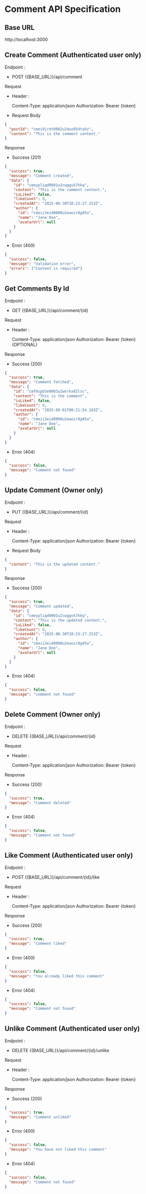 # Comment API Specification

## Base URL

http://localhost:3000

## Create Comment (Authenticated user only)

Endpoint :

- POST {{BASE_URL}}/api/comment

Request

- Header :

  Content-Type: application/json
  Authorization: Bearer {token}

- Request Body

```json
{
  "postId": "cmei9jrdt0002u24wz05dtahz",
  "content": "This is the comment content."
}
```

Response

- Success (201)

```json
{
  "success": true,
  "message": "Comment created",
  "data": {
    "id": "cmeypliqd0001u2cwggvk7hkq",
    "content": "This is the comment content.",
    "isLiked": false,
    "likeCount": 0,
    "createdAt": "2025-08-30T20:23:27.253Z",
    "author": {
      "id": "cmeii3eid0000u2ewoir8g45a",
      "name": "Jane Doe",
      "avatarUrl": null
    }
  }
}
```

- Error (400)

```json
{
  "success": false,
  "message": "Validation error",
  "errors": ["Content is required"]
}
```

## Get Comments By Id

Endpoint :

- GET {{BASE_URL}}/api/comment/{id}

Request

- Header :

  Content-Type: application/json
  Authorization: Bearer {token} (OPTIONAL)

Response

- Success (200)

```json
{
  "success": true,
  "message": "Comment fetched",
  "data": {
    "id": "cmf0upb5e0003u2workx82lsc",
    "content": "This is the comment",
    "isLiked": false,
    "likeCount": 0,
    "createdAt": "2025-09-01T08:21:54.183Z",
    "author": {
      "id": "cmeii3eid0000u2ewoir8g45a",
      "name": "Jane Doe",
      "avatarUrl": null
    }
  }
}
```

- Error (404)

```json
{
  "success": false,
  "message": "Comment not found"
}
```

## Update Comment (Owner only)

Endpoint :

- PUT {{BASE_URL}}/api/comment/{id}

Request

- Header :

  Content-Type: application/json
  Authorization: Bearer {token}

- Request Body

```json
{
  "content": "This is the updated content."
}
```

Response

- Success (200)

```json
{
  "success": true,
  "message": "Comment updated",
  "data": {
    "id": "cmeypliqd0001u2cwggvk7hkq",
    "content": "This is the updated content.",
    "isLiked": false,
    "likeCount": 0,
    "createdAt": "2025-08-30T20:23:27.253Z",
    "author": {
      "id": "cmeii3eid0000u2ewoir8g45a",
      "name": "Jane Doe",
      "avatarUrl": null
    }
  }
}
```

- Error (404)

```json
{
  "success": false,
  "message": "comment not found"
}
```

## Delete Comment (Owner only)

Endpoint :

- DELETE {{BASE_URL}}/api/comment/{id}

Request

- Header :

  Content-Type: application/json
  Authorization: Bearer {token}

Response

- Success (200)

```json
{
  "success": true,
  "message": "Comment deleted"
}
```

- Error (404)

```json
{
  "success": false,
  "message": "Comment not found"
}
```

## Like Comment (Authenticated user only)

Endpoint :

- POST {{BASE_URL}}/api/comment/{id}/like

Request

- Header :

  Content-Type: application/json
  Authorization: Bearer {token}

Response

- Success (200)

```json
{
  "success": true,
  "message": "Comment liked"
}
```

- Error (400)

```json
{
  "success": false,
  "message": "You already liked this comment"
}
```

- Error (404)

```json
{
  "success": false,
  "message": "Comment not found"
}
```

## Unlike Comment (Authenticated user only)

Endpoint :

- DELETE {{BASE_URL}}/api/comment/{id}/unlike

Request

- Header :

  Content-Type: application/json
  Authorization: Bearer {token}

Response

- Success (200)

```json
{
  "success": true,
  "message": "Comment unliked"
}
```

- Error (400)

```json
{
  "success": false,
  "message": "You have not liked this comment"
}
```

- Error (404)

```json
{
  "success": false,
  "message": "Comment not found"
}
```
